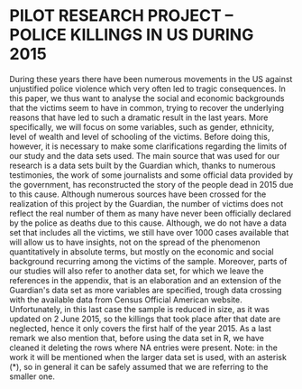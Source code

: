 # PILOT RESEARCH PROJECT – POLICE KILLINGS IN US DURING 2015

During these years there have been numerous movements in the US against unjustified police violence which very often led to tragic consequences.
In this paper, we thus want to analyse the social and economic backgrounds that the victims seem to have in common, trying to recover the underlying reasons that have led to such a dramatic result in the last years.
More specifically, we will focus on some variables, such as gender, ethnicity, level of wealth and level of schooling of the victims.
Before doing this, however, it is necessary to make some clarifications regarding the limits of our study and the data sets used.
The main source that was used for our research is a data sets built by the Guardian which, thanks to numerous testimonies, the work of some journalists and some official data provided by the government, has reconstructed the story of the people dead in 2015 due to this cause. Although numerous sources have been crossed for the realization of this project by the Guardian, the number of victims does not reflect the real number of them as many have never been officially declared by the police as deaths due to this cause. Although, we do not have a data set that includes all the victims, we still have over 1000 cases available that will allow us to have insights, not on the spread of the phenomenon quantitatively in absolute terms, but mostly on the economic and social background recurring among the victims of the sample.
Moreover, parts of our studies will also refer to another data set, for which we leave the references in the appendix, that is an elaboration and an extension of the Guardian's data set as more variables are specified, trough data crossing with the available data from Census Official American website. Unfortunately, in this last case the sample is reduced in size, as it was updated on 2 June 2015, so the killings that took place after that date are neglected, hence it only covers the first half of the year 2015.
As a last remark we also mention that, before using the data set in R, we have cleaned it deleting the rows where NA entries were present.
Note: in the work it will be mentioned when the larger data set is used, with an asterisk (*), so in general it can be safely assumed that we are referring to the smaller one.
